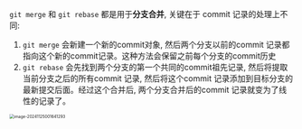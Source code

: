 `git merge` 和 `git rebase` 都是用于**分支合并**, 关键在于 commit 记录的处理上不同:

1. `git merge` 会新建一个新的commit对象, 然后两个分支以前的commit 记录都指向这个新的commit记录。这种方法会保留之前每个分支的commit历史
2. `git rebase` 会先找到两个分支的第一个共同的commit祖先记录, 然后将提取当前分支之后的所有commit 记录, 然后将这个commit 记录添加到目标分支的最新提交后面。经过这个合并后, 两个分支合并后的commit 记录就变为了线性的记录了。

<img src="C:\Users\莫松华\AppData\Roaming\Typora\typora-user-images\image-20241125001641293.png" alt="image-20241125001641293" style="zoom: 50%;" />